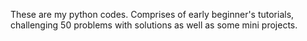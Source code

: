 These are my python codes. Comprises of early beginner's  tutorials, challenging 50 problems with solutions as well as some mini projects. 
